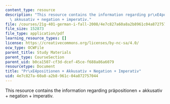 ```yaml
---
content_type: resource
description: "This resource contains the information regarding pr\xE4positionen +\
  \ akkusativ + negation + imperativ."
file: /courses/21g-401-german-i-fall-2008/4e7c827a60a8a2b8961c04a872757044_MIT21G_401F08_pani.pdf
file_size: 152873
file_type: application/pdf
learning_resource_types: []
license: https://creativecommons.org/licenses/by-nc-sa/4.0/
ocw_type: OCWFile
parent_title: Study Materials
parent_type: CourseSection
parent_uid: b0ca1507-cf3d-dcef-45ce-f688a86a6079
resourcetype: Document
title: "Pr\xE4positionen + Akkusativ + Negation + Imperativ"
uid: 4e7c827a-60a8-a2b8-961c-04a872757044
---
```

This resource contains the information regarding präpositionen + akkusativ + negation + imperativ.